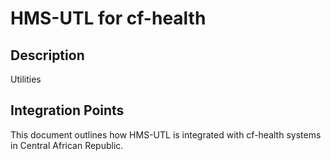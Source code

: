 # HMS-UTL for cf-health

## Description

Utilities

## Integration Points

This document outlines how HMS-UTL is integrated with cf-health systems in Central African Republic.
